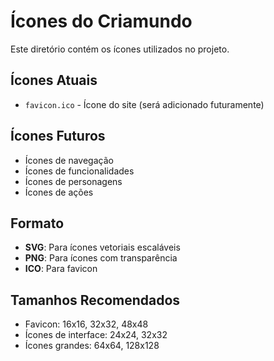 # Ícones do Criamundo

Este diretório contém os ícones utilizados no projeto.

## Ícones Atuais

- `favicon.ico` - Ícone do site (será adicionado futuramente)

## Ícones Futuros

- Ícones de navegação
- Ícones de funcionalidades
- Ícones de personagens
- Ícones de ações

## Formato

- **SVG**: Para ícones vetoriais escaláveis
- **PNG**: Para ícones com transparência
- **ICO**: Para favicon

## Tamanhos Recomendados

- Favicon: 16x16, 32x32, 48x48
- Ícones de interface: 24x24, 32x32
- Ícones grandes: 64x64, 128x128 